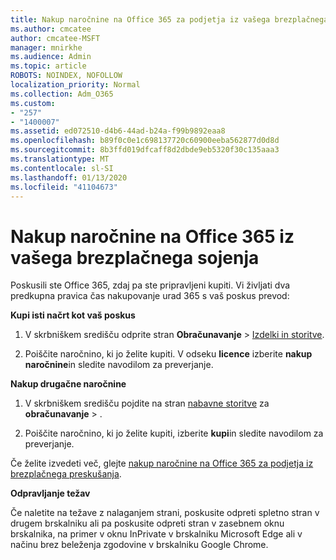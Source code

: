 ```yaml
---
title: Nakup naročnine na Office 365 za podjetja iz vašega brezplačnega sojenja
ms.author: cmcatee
author: cmcatee-MSFT
manager: mnirkhe
ms.audience: Admin
ms.topic: article
ROBOTS: NOINDEX, NOFOLLOW
localization_priority: Normal
ms.collection: Adm_O365
ms.custom:
- "257"
- "1400007"
ms.assetid: ed072510-d4b6-44ad-b24a-f99b9892eaa8
ms.openlocfilehash: b89f0c0e1c698137720c60900eeba562877d0d8d
ms.sourcegitcommit: 8b3ffd019dfcaff8d2dbde9eb5320f30c135aaa3
ms.translationtype: MT
ms.contentlocale: sl-SI
ms.lasthandoff: 01/13/2020
ms.locfileid: "41104673"
---
```

# <a name="buy-a-subscription-to-office-365-from-your-free-trial"></a>Nakup naročnine na Office 365 iz vašega brezplačnega sojenja

Poskusili ste Office 365, zdaj pa ste pripravljeni kupiti. Vi življati dva predkupna pravica čas nakupovanje urad 365 s vaš poskus prevod:
  
 **Kupi isti načrt kot vaš poskus**
  
1. V skrbniškem središču odprite stran **Obračunavanje** \> [Izdelki in storitve](https://go.microsoft.com/fwlink/p/?linkid=842054).

2. Poiščite naročnino, ki jo želite kupiti. V odseku **licence** izberite **nakup naročnine**in sledite navodilom za preverjanje.

**Nakup drugačne naročnine**
  
1. V skrbniškem središču pojdite na stran [nabavne storitve](https://go.microsoft.com/fwlink/p/?linkid=868433) za **obračunavanje** \> .

3. Poiščite naročnino, ki jo želite kupiti, izberite **kupi**in sledite navodilom za preverjanje.

Če želite izvedeti več, glejte [nakup naročnine na Office 365 za podjetja iz brezplačnega preskušanja](https://docs.microsoft.com/office365/admin/subscriptions-and-billing/buy-a-subscription-from-your-free-trial).

**Odpravljanje težav**

Če naletite na težave z nalaganjem strani, poskusite odpreti spletno stran v drugem brskalniku ali pa poskusite odpreti stran v zasebnem oknu brskalnika, na primer v oknu InPrivate v brskalniku Microsoft Edge ali v načinu brez beleženja zgodovine v brskalniku Google Chrome.
